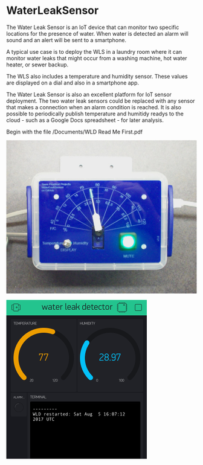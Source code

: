 # WaterLeakSensor
The Water Leak Sensor is an IoT device that can monitor two specific locations for the presence of water. When water is detected an alarm will sound and an alert will be sent to a smartphone. 

A typical use case is to deploy the WLS in a laundry room where it can monitor water leaks that might occur from a washing machine, hot water heater, or sewer backup.

The WLS also includes a temperature and humidity sensor. These values are displayed on a dial and also in a smartphone app. 

The Water Leak Sensor is also an excellent platform for IoT sensor deployment. The two water leak sensors could be replaced with any sensor that makes a connection when an alarm condition is reached. It is also possible to periodically publish temperature and humitidy readys to the cloud - such as a Google Docs spreadsheet - for later analysis.

Begin with the file /Documents/WLD Read Me First.pdf

![front view completed project](Photos/Finished%20pointerB.JPG?raw=true "Completed Project")

![close up of smart phone app](Photos/wldblynksample.PNG?raw=true "SmartPhone App")
